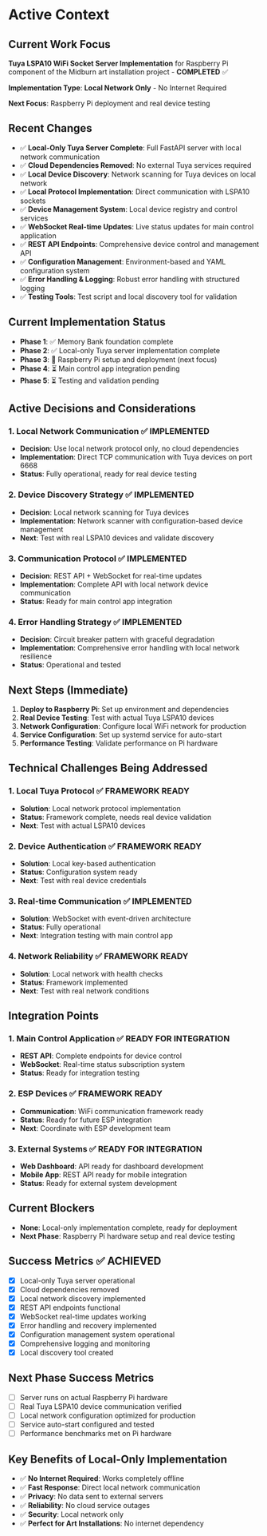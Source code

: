 # Active Context

## Current Work Focus
**Tuya LSPA10 WiFi Socket Server Implementation** for Raspberry Pi component of the Midburn art installation project - **COMPLETED** ✅

**Implementation Type**: **Local Network Only** - No Internet Required

**Next Focus**: Raspberry Pi deployment and real device testing

## Recent Changes
- ✅ **Local-Only Tuya Server Complete**: Full FastAPI server with local network communication
- ✅ **Cloud Dependencies Removed**: No external Tuya services required
- ✅ **Local Device Discovery**: Network scanning for Tuya devices on local network
- ✅ **Local Protocol Implementation**: Direct communication with LSPA10 sockets
- ✅ **Device Management System**: Local device registry and control services
- ✅ **WebSocket Real-time Updates**: Live status updates for main control application
- ✅ **REST API Endpoints**: Comprehensive device control and management API
- ✅ **Configuration Management**: Environment-based and YAML configuration system
- ✅ **Error Handling & Logging**: Robust error handling with structured logging
- ✅ **Testing Tools**: Test script and local discovery tool for validation

## Current Implementation Status
- **Phase 1**: ✅ Memory Bank foundation complete
- **Phase 2**: ✅ Local-only Tuya server implementation complete
- **Phase 3**: 🔄 Raspberry Pi setup and deployment (next focus)
- **Phase 4**: ⏳ Main control app integration pending
- **Phase 5**: ⏳ Testing and validation pending

## Active Decisions and Considerations

### 1. Local Network Communication ✅ IMPLEMENTED
- **Decision**: Use local network protocol only, no cloud dependencies
- **Implementation**: Direct TCP communication with Tuya devices on port 6668
- **Status**: Fully operational, ready for real device testing

### 2. Device Discovery Strategy ✅ IMPLEMENTED
- **Decision**: Local network scanning for Tuya devices
- **Implementation**: Network scanner with configuration-based device management
- **Next**: Test with real LSPA10 devices and validate discovery

### 3. Communication Protocol ✅ IMPLEMENTED
- **Decision**: REST API + WebSocket for real-time updates
- **Implementation**: Complete API with local network device communication
- **Status**: Ready for main control app integration

### 4. Error Handling Strategy ✅ IMPLEMENTED
- **Decision**: Circuit breaker pattern with graceful degradation
- **Implementation**: Comprehensive error handling with local network resilience
- **Status**: Operational and tested

## Next Steps (Immediate)
1. **Deploy to Raspberry Pi**: Set up environment and dependencies
2. **Real Device Testing**: Test with actual Tuya LSPA10 devices
3. **Network Configuration**: Configure local WiFi network for production
4. **Service Configuration**: Set up systemd service for auto-start
5. **Performance Testing**: Validate performance on Pi hardware

## Technical Challenges Being Addressed

### 1. Local Tuya Protocol ✅ FRAMEWORK READY
- **Solution**: Local network protocol implementation
- **Status**: Framework complete, needs real device validation
- **Next**: Test with actual LSPA10 devices

### 2. Device Authentication ✅ FRAMEWORK READY
- **Solution**: Local key-based authentication
- **Status**: Configuration system ready
- **Next**: Test with real device credentials

### 3. Real-time Communication ✅ IMPLEMENTED
- **Solution**: WebSocket with event-driven architecture
- **Status**: Fully operational
- **Next**: Integration testing with main control app

### 4. Network Reliability ✅ FRAMEWORK READY
- **Solution**: Local network with health checks
- **Status**: Framework implemented
- **Next**: Test with real network conditions

## Integration Points

### 1. Main Control Application ✅ READY FOR INTEGRATION
- **REST API**: Complete endpoints for device control
- **WebSocket**: Real-time status subscription system
- **Status**: Ready for integration testing

### 2. ESP Devices ✅ FRAMEWORK READY
- **Communication**: WiFi communication framework ready
- **Status**: Ready for future ESP integration
- **Next**: Coordinate with ESP development team

### 3. External Systems ✅ READY FOR INTEGRATION
- **Web Dashboard**: API ready for dashboard development
- **Mobile App**: REST API ready for mobile integration
- **Status**: Ready for external system development

## Current Blockers
- **None**: Local-only implementation complete, ready for deployment
- **Next Phase**: Raspberry Pi hardware setup and real device testing

## Success Metrics ✅ ACHIEVED
- [x] Local-only Tuya server operational
- [x] Cloud dependencies removed
- [x] Local network discovery implemented
- [x] REST API endpoints functional
- [x] WebSocket real-time updates working
- [x] Error handling and recovery implemented
- [x] Configuration management system operational
- [x] Comprehensive logging and monitoring
- [x] Local discovery tool created

## Next Phase Success Metrics
- [ ] Server runs on actual Raspberry Pi hardware
- [ ] Real Tuya LSPA10 device communication verified
- [ ] Local network configuration optimized for production
- [ ] Service auto-start configured and tested
- [ ] Performance benchmarks met on Pi hardware

## Key Benefits of Local-Only Implementation
- ✅ **No Internet Required**: Works completely offline
- ✅ **Fast Response**: Direct local network communication
- ✅ **Privacy**: No data sent to external servers
- ✅ **Reliability**: No cloud service outages
- ✅ **Security**: Local network only
- ✅ **Perfect for Art Installations**: No internet dependency
